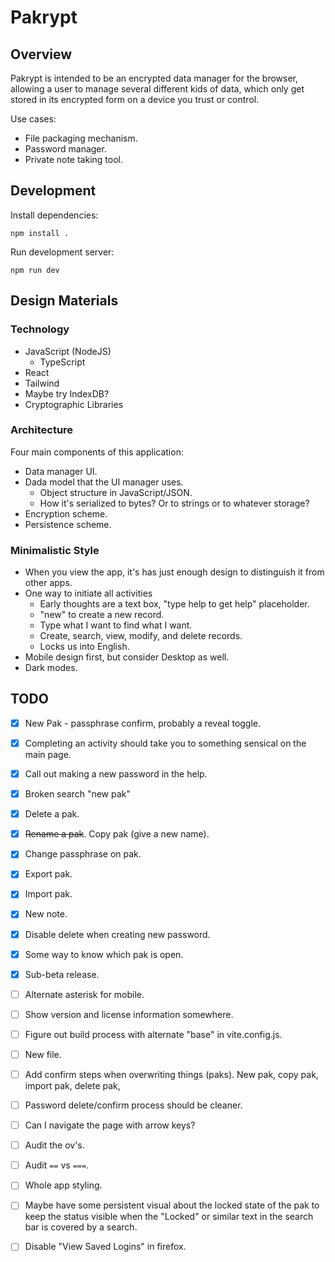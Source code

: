 # Pakrypt

## Overview

Pakrypt is intended to be an encrypted data manager for the browser, allowing a user to manage several different kids of data, which only get stored in its encrypted form on a device you trust or control.

Use cases:

* File packaging mechanism.
* Password manager.
* Private note taking tool.

## Development

Install dependencies:

```
npm install .
```

Run development server:

```
npm run dev
```

## Design Materials

### Technology

* JavaScript (NodeJS)
  - TypeScript
* React
* Tailwind
* Maybe try IndexDB?
* Cryptographic Libraries

### Architecture

Four main components of this application:

* Data manager UI.
* Dada model that the UI manager uses.
  - Object structure in JavaScript/JSON.
  - How it's serialized to bytes? Or to strings or to whatever storage?
* Encryption scheme.
* Persistence scheme.

### Minimalistic Style

* When you view the app, it's has just enough design to distinguish it from other apps.
* One way to initiate all activities
  - Early thoughts are a text box, "type help to get help" placeholder.
  - "new" to create a new record.
  - Type what I want to find what I want.
  - Create, search, view, modify, and delete records.
  - Locks us into English.
* Mobile design first, but consider Desktop as well.
* Dark modes.

## TODO

* [x] New Pak - passphrase confirm, probably a reveal toggle.
* [x] Completing an activity should take you to something sensical on the main page.
* [x] Call out making a new password in the help.
* [x] Broken search "new pak"
* [x] Delete a pak.
* [x] ~~Rename a pak~~. Copy pak (give a new name).
* [x] Change passphrase on pak.
* [x] Export pak.
* [x] Import pak.
* [x] New note.
* [x] Disable delete when creating new password.
* [x] Some way to know which pak is open.
* [x] Sub-beta release.
* [ ] Alternate asterisk for mobile.

* [ ] Show version and license information somewhere.
* [ ] Figure out build process with alternate "base" in vite.config.js.
* [ ] New file.
* [ ] Add confirm steps when overwriting things (paks). New pak, copy pak, import pak, delete pak, 
* [ ] Password delete/confirm process should be cleaner.
* [ ] Can I navigate the page with arrow keys?
* [ ] Audit the ov's.
* [ ] Audit `==` vs `===`.
* [ ] Whole app styling.
* [ ] Maybe have some persistent visual about the locked state of the pak to keep the status visible when the "Locked" or similar text in the search bar is covered by a search.


* [ ] Disable "View Saved Logins" in firefox.
